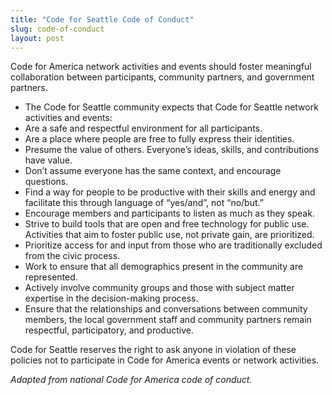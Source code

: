 ```yaml
---
title: "Code for Seattle Code of Conduct"
slug: code-of-conduct
layout: post
---
```


Code for America network activities and events should foster meaningful collaboration between participants, community partners, and government partners.

- The Code for Seattle community expects that Code for Seattle network activities and events:
- Are a safe and respectful environment for all participants.
- Are a place where people are free to fully express their identities.
- Presume the value of others. Everyone’s ideas, skills, and contributions have value.
- Don’t assume everyone has the same context, and encourage questions.
- Find a way for people to be productive with their skills and energy and facilitate this through language of “yes/and”, not “no/but.”
- Encourage members and participants to listen as much as they speak.
- Strive to build tools that are open and free technology for public use. Activities that aim to foster public use, not private gain, are prioritized.
- Prioritize access for and input from those who are traditionally excluded from the civic process. 
- Work to ensure that all demographics present in the community are represented. 
- Actively involve community groups and those with subject matter expertise in the decision-making process.
- Ensure that the relationships and conversations between community members, the local government staff and community partners remain respectful, participatory, and productive.

Code for Seattle reserves the right to ask anyone in violation of these policies not to participate in Code for America events or network activities.

_Adapted from national Code for America code of conduct._